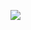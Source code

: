 ![](https://raw.githubusercontent.com/apoorvaniyeng/apoorvaniyeng/main/hacktoberfestbadge.webp.png)
